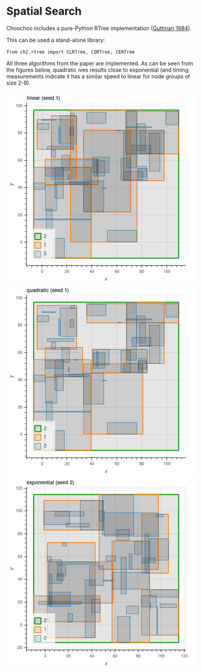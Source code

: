 
# Spatial Search

Choochoo includes a pure-Python RTree implementation ([Guttman
1984](https://github.com/andrewcooke/choochoo/blob/master/data/dev/guttman-r-trees.pdf)).

This can be used a stand-alone library:

    from ch2.rtree import CLRTree, CQRTree, CERTree

All three algorithms from the paper are implemented.  As can be seen
from the figures below, quadratic ives results close to exponential
(and timing measurements indicate it has a similar speed to linear for
node groups of size 2-8).

![Linear packing](rtree-linear.png)
![Quadratic packing](rtree-quadratic.png)
![Exponential packing](rtree-exponential.png)
